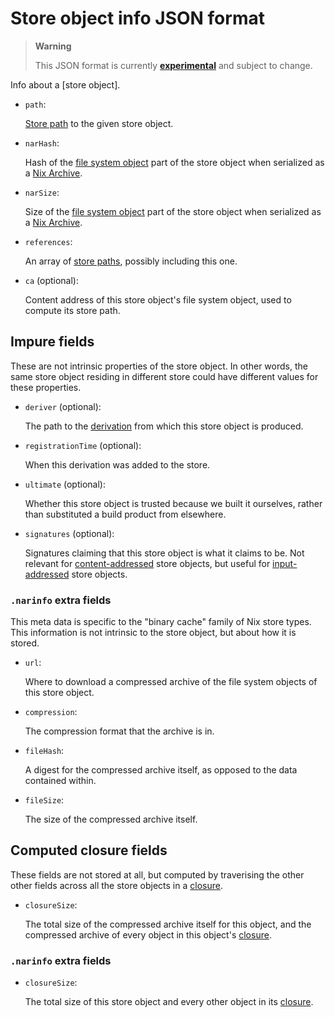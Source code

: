 # Store object info JSON format

> **Warning**
>
> This JSON format is currently
> [**experimental**](@docroot@/contributing/experimental-features.md#xp-feature-nix-command)
> and subject to change.

Info about a [store object].

* `path`:

  [Store path][store path] to the given store object.

* `narHash`:

  Hash of the [file system object] part of the store object when serialized as a [Nix Archive].

* `narSize`:

  Size of the [file system object] part of the store object when serialized as a [Nix Archive].

* `references`:

  An array of [store paths][store path], possibly including this one.

* `ca` (optional):

  Content address of this store object's file system object, used to compute its store path.

[store path]: @docroot@/glossary.md#gloss-store-path
[file system object]: @docroot@/store/file-system-object.md
[Nix Archive]: @docroot@/glossary.md#gloss-nar

## Impure fields

These are not intrinsic properties of the store object.
In other words, the same store object residing in different store could have different values for these properties.

* `deriver` (optional):

  The path to the [derivation] from which this store object is produced.

  [derivation]: @docroot@/glossary.md#gloss-store-derivation

* `registrationTime` (optional):

  When this derivation was added to the store.

* `ultimate` (optional):

  Whether this store object is trusted because we built it ourselves, rather than substituted a build product from elsewhere.

* `signatures` (optional):

  Signatures claiming that this store object is what it claims to be.
  Not relevant for [content-addressed] store objects,
  but useful for [input-addressed] store objects.

  [content-addressed]: @docroot@/glossary.md#gloss-content-addressed-store-object
  [input-addressed]: @docroot@/glossary.md#gloss-input-addressed-store-object

### `.narinfo` extra fields

This meta data is specific to the "binary cache" family of Nix store types.
This information is not intrinsic to the store object, but about how it is stored.

* `url`:

  Where to download a compressed archive of the file system objects of this store object.

* `compression`:

  The compression format that the archive is in.

* `fileHash`:

  A digest for the compressed archive itself, as opposed to the data contained within.

* `fileSize`:

  The size of the compressed archive itself.

## Computed closure fields

These fields are not stored at all, but computed by traverising the other other fields across all the store objects in a [closure].

* `closureSize`:

  The total size of the compressed archive itself for this object, and the compressed archive of every object in this object's [closure].

### `.narinfo` extra fields

* `closureSize`:

  The total size of this store object and every other object in its [closure].

[closure]: @docroot@/glossary.md#gloss-closure
